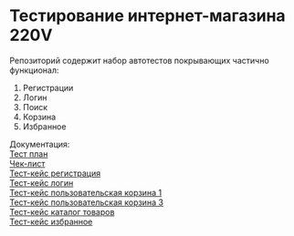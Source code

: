 # Тестирование интернет-магазина 220V


Репозиторий содержит набор автотестов покрывающих частично функционал:

1. Регистрации
2. Логин
3. Поиск
4. Корзина
5. Избранное



Документация:  
[Тест план](https://docs.google.com/document/d/118gIaPNs2c8ScYHBzrjlXVsWNofWdE7v7VIAu55Sz1w/edit)  
[Чек-лист](https://docs.google.com/document/d/1-kpGjuw6wjXY0EVp1UTwIo-b1oOMUUtKKYQ4OjUO6Xs/edit)  
[Тест-кейс регистрация](https://docs.google.com/document/d/1bu1nUCqAnW8tJRfP1dNuRNw8KtiGeGod6kl-7DOjavo/edit)  
[Тест-кейс логин](https://docs.google.com/document/d/1Xe4W_5VbhhnECjU7ZTUCGh3HsIvGiiYLzPzJTxa4BU4/edit)  
[Тест-кейс пользовательская корзина 1](https://docs.google.com/document/d/1TW093WfxkxOl5uLsvXWXqN9Zs6NVZdR52DQ7ujeHYzA/edit)  
[Тест-кейс пользовательская корзина 3](https://docs.google.com/document/d/1MeWmpefl-e1oE8bLVLP5pFB6LjhrMo_CeWoQ9BRauo0/edit)  
[Тест-кейс каталог товаров](https://docs.google.com/document/d/1Rj6nXBkfLdhr9RSAug2VWLf5lbxUn5Xa58bm1GAGsY0/edit)  
[Тест-кейс избранное](https://docs.google.com/document/d/1hzDjku4WyS9aIjq8WQTV-kQz2FPeUTpIWG1Tj9rMtCQ/edit)  
